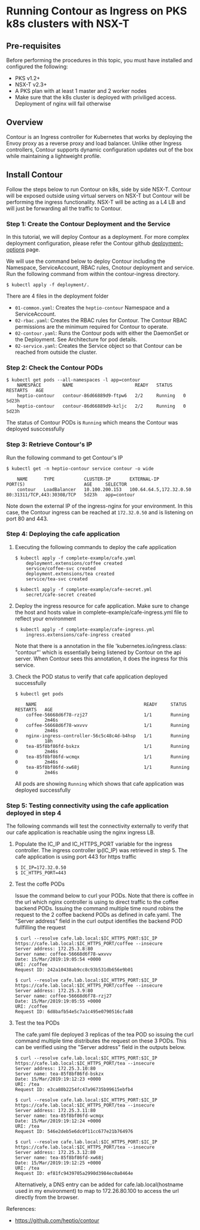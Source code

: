 # Running Contour as Ingress on PKS k8s clusters with NSX-T

## Pre-requisites

Before performing the procedures in this topic, you must have installed and configured the following:

- PKS v1.2+
- NSX-T v2.3+
- A PKS plan with at least 1 master and 2 worker nodes
- Make sure that the k8s cluster is deployed with priviliged access. Deployment of nginx will fail otherwise

## Overview

Contour is an Ingress controller for Kubernetes that works by deploying the Envoy proxy as a reverse proxy and load balancer. Unlike other Ingress controllers, Contour supports dynamic configuration updates out of the box while maintaining a lightweight profile.

## Install Contour

Follow the steps below to run Contour on k8s, side by side NSX-T. Contour will be exposed outside using virtual servers on NSX-T but Contour will be performing the ingress functionality. NSX-T will be acting as a L4 LB and will just be forwarding all the traffic to Contour.


### Step 1: Create the Contour Deployment and the Service

In this tutorial, we will deploy Contour as a deployment. For more complex deployment configuration, please refer the Contour github [deployment-options](https://github.com/heptio/contour/blob/master/docs/deploy-options.md) page.

We will use the command below to deploy Contour including the Namespace, ServiceAccount, RBAC rules, Cnotour deployment and service. Run the following command from within the contour-ingress directory.

```
$ kubectl apply -f deployment/.
```

There are 4 files in the deployment folder
- `01-common.yaml`: Creates the `heptio-contour` Namespace and a ServiceAccount.
- `02-rbac.yaml`: Creates the RBAC rules for Contour. The Contour RBAC permissions are the minimum required for Contour to operate.
- `02-contour.yaml`: Runs the Contour pods with either the DaemonSet or the Deployment. See Architecture for pod details.
- `02-service.yaml`: Creates the Service object so that Contour can be reached from outside the cluster.


### Step 2: Check the Contour PODs

```
$ kubectl get pods --all-namespaces -l app=contour
    NAMESPACE        NAME                       READY   STATUS    RESTARTS   AGE
    heptio-contour   contour-86d66889d9-ftpw6   2/2     Running   0          5d23h
    heptio-contour   contour-86d66889d9-kzljc   2/2     Running   0          5d23h
```
The status of Contour PODs is `Running` which means the Contour was deployed susccessfully


### Step 3: Retrieve Contour's IP

Run the following command to get Contour's IP

```
$ kubectl get -n heptio-contour service contour -o wide

    NAME      TYPE           CLUSTER-IP       EXTERNAL-IP               PORT(S)                      AGE     SELECTOR
    contour   LoadBalancer   10.100.200.153   100.64.64.5,172.32.0.50   80:31311/TCP,443:30308/TCP   5d23h   app=contour
```
Note down the external IP of the ingress-nginx for your environment. In this case, the Contour ingress can be reached at `172.32.0.50` and is listening on port 80 and 443.


### Step 4: Deploying the cafe application

1. Executing the following commands to deploy the cafe application
    ```
    $ kubectl apply -f complete-example/cafe.yaml
        deployment.extensions/coffee created
        service/coffee-svc created
        deployment.extensions/tea created
        service/tea-svc created

    $ kubectl apply -f complete-example/cafe-secret.yml
        secret/cafe-secret created
    ```
    
3. Deploy the ingress resource for cafe application. Make sure to change the host and hosts value in complete-example/cafe-ingress.yml file to reflect your environment
    ```
    $ kubectl apply -f complete-example/cafe-ingress.yml
        ingress.extensions/cafe-ingress created
    ```
    Note that there is a annotation in the file 'kubernetes.io/ingress.class: "contour"' which is essentially being listened by Contour on the api server. When Contour sees this annotation, it does the ingress for this service.

4. Check the POD status to verify that cafe application deployed successfully
    ```
    $ kubectl get pods

        NAME                                        READY     STATUS    RESTARTS   AGE
        coffee-56668d6f78-rzj27                     1/1       Running   0          2m46s
        coffee-56668d6f78-wxvvv                     1/1       Running   0          2m46s
        nginx-ingress-controller-56c5c48c4d-b4hsp   1/1       Running   0          18h
        tea-85f8bf86fd-bskzx                        1/1       Running   0          2m46s
        tea-85f8bf86fd-wcmqx                        1/1       Running   0          2m46s
        tea-85f8bf86fd-xw68j                        1/1       Running   0          2m46s
    ```
    All pods are showing `Running` which shows that cafe application was deployed successfully

### Step 5: Testing connectivity using the cafe application deployed in step 4

The following commands will test the connectivity externally to verify that our cafe application is reachable using the nginx ingress LB.

1. Populate the IC_IP and IC_HTTPS_PORT variable for the ingress controller. The ingress controller ip(IC_IP) was retrieved in step 5. The cafe application is using port 443 for https traffic

    ```
    $ IC_IP=172.32.0.50
    $ IC_HTTPS_PORT=443
    ```

2. Test the coffe PODs

    Issue the command below to curl your PODs. Note that there is coffee in the url which nginx controller is using to direct traffic to the coffee backend PODs. Issuing the command multiple time round robins the request to the 2 coffee backend PODs as defined in cafe.yaml. The "Server address" field in the curl output identifies the backend POD fullfilling the request

    ```
    $ curl --resolve cafe.lab.local:$IC_HTTPS_PORT:$IC_IP https://cafe.lab.local:$IC_HTTPS_PORT/coffee --insecure
    Server address: 172.25.3.8:80
    Server name: coffee-56668d6f78-wxvvv
    Date: 15/Mar/2019:19:05:54 +0000
    URI: /coffee
    Request ID: 242a10438ab9cc8c93b531db656e9b01
    
    $ curl --resolve cafe.lab.local:$IC_HTTPS_PORT:$IC_IP https://cafe.lab.local:$IC_HTTPS_PORT/coffee --insecure
    Server address: 172.25.3.9:80
    Server name: coffee-56668d6f78-rzj27
    Date: 15/Mar/2019:19:05:55 +0000
    URI: /coffee
    Request ID: 6d8bafb54e5c7a1c495e0790516cfa88
    ```
    

3. Test the tea PODs

    The cafe.yaml file deployed 3 replicas of the tea POD so issuing the curl command multiple time distributes the request on these 3 PODs. This can be verified using the "Server address" field in the outputs below.

    ```
    $ curl --resolve cafe.lab.local:$IC_HTTPS_PORT:$IC_IP https://cafe.lab.local:$IC_HTTPS_PORT/tea --insecure
    Server address: 172.25.3.10:80
    Server name: tea-85f8bf86fd-bskzx
    Date: 15/Mar/2019:19:12:23 +0000
    URI: /tea
    Request ID: e3ca80b2254fc47a96735b99615ebfb4
    
    $ curl --resolve cafe.lab.local:$IC_HTTPS_PORT:$IC_IP https://cafe.lab.local:$IC_HTTPS_PORT/tea --insecure
    Server address: 172.25.3.11:80
    Server name: tea-85f8bf86fd-wcmqx
    Date: 15/Mar/2019:19:12:24 +0000
    URI: /tea
    Request ID: 546e2deb5e6dc0f11cc677e21b764976
    
    $ curl --resolve cafe.lab.local:$IC_HTTPS_PORT:$IC_IP https://cafe.lab.local:$IC_HTTPS_PORT/tea --insecure
    Server address: 172.25.3.12:80
    Server name: tea-85f8bf86fd-xw68j
    Date: 15/Mar/2019:19:12:25 +0000
    URI: /tea
    Request ID: ef81fc9439705a2990d3984ec0a0464e
    ```

    Alternatively, a DNS entry can be added for cafe.lab.local(hostname used in my environment) to map to 172.26.80.100 to access the url directly from the browser.


References:
- https://github.com/heptio/contour